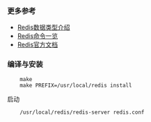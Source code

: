 
### 更多参考

* [Redis数据类型介绍](https://redis.io/topics/data-types-intro)
* [Redis命令一览](https://redis.io/commands)
* [Redis官方文档](https://redis.io/documentation)


### 编译与安装

```shell
    make
    make PREFIX=/usr/local/redis install
```

启动
```shell
    /usr/local/redis/redis-server redis.conf
```
